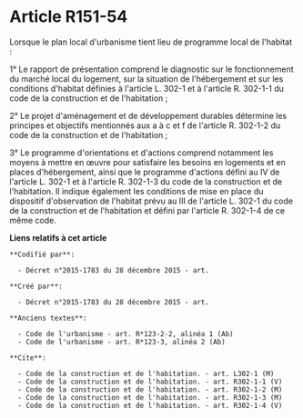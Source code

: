 # Article R151-54

Lorsque le plan local d'urbanisme tient lieu de programme local de l'habitat : 

1° Le rapport de présentation comprend le diagnostic sur le fonctionnement du marché local du logement, sur la situation de
l'hébergement et sur les conditions d'habitat définies à l'article L. 302-1 et à l'article R. 302-1-1 du code de la
construction et de l'habitation ; 

2° Le projet d'aménagement et de développement durables détermine les principes et objectifs mentionnés aux a à c et f de
l'article R. 302-1-2 du code de la construction et de l'habitation ; 

3° Le programme d'orientations et d'actions comprend notamment les moyens à mettre en œuvre pour satisfaire les besoins en
logements et en places d'hébergement, ainsi que le programme d'actions défini au IV de l'article L. 302-1 et à l'article R.
302-1-3 du code de la construction et de l'habitation. Il indique également les conditions de mise en place du dispositif
d'observation de l'habitat prévu au III de l'article L. 302-1 du code de la construction et de l'habitation et défini par
l'article R. 302-1-4 de ce même code.

**Liens relatifs à cet article**

	**Codifié par**:

	  - Décret n°2015-1783 du 28 décembre 2015 - art.

	**Créé par**:

	  - Décret n°2015-1783 du 28 décembre 2015 - art.

	**Anciens textes**:

	  - Code de l'urbanisme - art. R*123-2-2, alinéa 1 (Ab)
	  - Code de l'urbanisme - art. R*123-3, alinéa 2 (Ab)

	**Cite**:

	  - Code de la construction et de l'habitation. - art. L302-1 (M)
	  - Code de la construction et de l'habitation. - art. R302-1-1 (V)
	  - Code de la construction et de l'habitation. - art. R302-1-2 (M)
	  - Code de la construction et de l'habitation. - art. R302-1-3 (M)
	  - Code de la construction et de l'habitation. - art. R302-1-4 (V)
